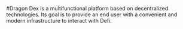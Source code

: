 #Dragon Dex is a multifunctional platform based on decentralized technologies. Its goal is to provide an end user with a convenient and modern infrastructure to interact with Defi.
